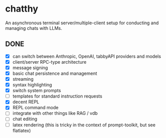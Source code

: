 # chatthy

An asynchronous terminal server/multiple-client setup for conducting and managing chats with LLMs.

## DONE

- [x] can switch between Anthropic, OpenAI, tabbyAPI providers and models
- [x] client/server RPC-type architecture
- [x] message signing
- [x] basic chat persistence and management
- [x] streaming
- [x] syntax highlighting
- [x] switch system prompts
- [ ] templates for standard instruction requests
- [x] decent REPL
- [x] REPL command mode
- [ ] integrate with other things like RAG / vdb
- [ ] chat editing
- [ ] latex rendering (this is tricky in the context of prompt-toolkit, but see flatlatex)
